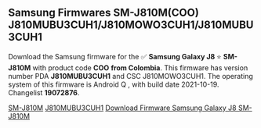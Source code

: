 <h2>Samsung Firmwares SM-J810M(COO) J810MUBU3CUH1/J810MOWO3CUH1/J810MUBU3CUH1</h2>
Download the Samsung firmware for the ✅ <strong>Samsung Galaxy J8 </strong> ⭐ <strong>SM-J810M</strong> with product code <strong>COO</strong> <strong> from Colombia</strong>. This firmware has version number PDA <strong>J810MUBU3CUH1</strong> and CSC J810MOWO3CUH1. The operating system of this firmware is Android Q , with build date 2021-10-19. Changelist <strong>19072876</strong>.


[SM-J810M](https://samfirm.shop/samsung/model/SM-J810M)
[J810MUBU3CUH1](https://samfirm.shop/samsung/pda/J810MUBU3CUH1)
[Download Firmware Samsung Galaxy J8 SM-J810M](https://samfirm.shop/samsung/firmware/465955)
